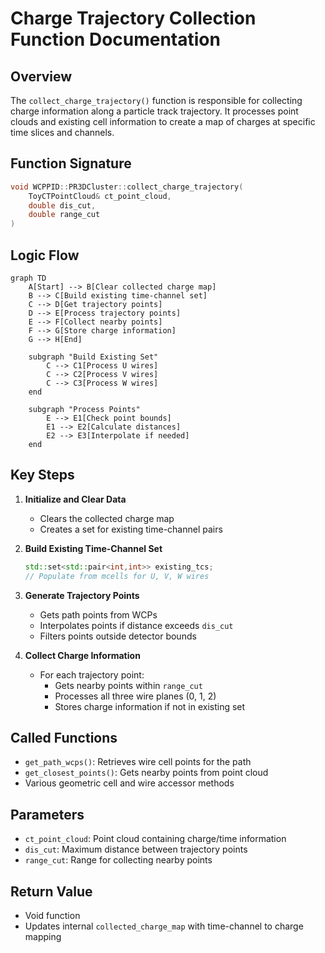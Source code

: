 # Charge Trajectory Collection Function Documentation

## Overview
The `collect_charge_trajectory()` function is responsible for collecting charge information along a particle track trajectory. It processes point clouds and existing cell information to create a map of charges at specific time slices and channels.

## Function Signature
```cpp
void WCPPID::PR3DCluster::collect_charge_trajectory(
    ToyCTPointCloud& ct_point_cloud, 
    double dis_cut, 
    double range_cut
)
```

## Logic Flow
```mermaid
graph TD
    A[Start] --> B[Clear collected charge map]
    B --> C[Build existing time-channel set]
    C --> D[Get trajectory points]
    D --> E[Process trajectory points]
    E --> F[Collect nearby points]
    F --> G[Store charge information]
    G --> H[End]

    subgraph "Build Existing Set"
        C --> C1[Process U wires]
        C --> C2[Process V wires]
        C --> C3[Process W wires]
    end

    subgraph "Process Points"
        E --> E1[Check point bounds]
        E1 --> E2[Calculate distances]
        E2 --> E3[Interpolate if needed]
    end
```

## Key Steps

1. **Initialize and Clear Data**
   - Clears the collected charge map
   - Creates a set for existing time-channel pairs

2. **Build Existing Time-Channel Set**
   ```cpp
   std::set<std::pair<int,int>> existing_tcs;
   // Populate from mcells for U, V, W wires
   ```

3. **Generate Trajectory Points**
   - Gets path points from WCPs
   - Interpolates points if distance exceeds `dis_cut`
   - Filters points outside detector bounds

4. **Collect Charge Information**
   - For each trajectory point:
     - Gets nearby points within `range_cut`
     - Processes all three wire planes (0, 1, 2)
     - Stores charge information if not in existing set

## Called Functions
- `get_path_wcps()`: Retrieves wire cell points for the path
- `get_closest_points()`: Gets nearby points from point cloud
- Various geometric cell and wire accessor methods

## Parameters
- `ct_point_cloud`: Point cloud containing charge/time information
- `dis_cut`: Maximum distance between trajectory points
- `range_cut`: Range for collecting nearby points

## Return Value
- Void function
- Updates internal `collected_charge_map` with time-channel to charge mapping

